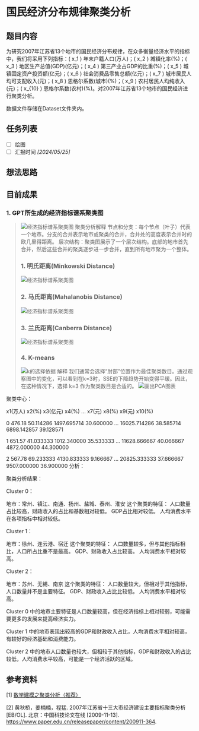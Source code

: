 # 国民经济分布规律聚类分析

## 题目内容
为研究2007年江苏省13个地市的国民经济分布规律，在众多衡量经济水平的指标中，我们将采用下列指标：\( x_1 \) 年末户籍人口(万人)；\( x_2 \) 城镇化率(%)；\( x_3 \) 地区生产总值(GDP)(亿元)；\( x_4 \) 第三产业占GDP的比重(%)；\( x_5 \) 城镇固定资产投资额(亿元)；\( x_6 \) 社会消费品零售总额(亿元)；\( x_7 \) 城市居民人均可支配收入(元)；\( x_8 \) 恩格尔系数(城市)(%)；\( x_9 \) 农村居民人均纯收入(元)；\( x_{10} \) 恩格尔系数(农村)(%)。对2007年江苏省13个地市的国民经济进行聚类分析。

数据文件存储在Dataset文件夹内。

## 任务列表
- [ ] 绘图
- [ ] 汇报时间  *[2024/05/25]* 

## 想法思路


## 目前成果
### 1. GPT所生成的经济指标谱系聚类图
> ![经济指标谱系聚类图](/国民经济分布/img/Figure_3.png)
聚类分析解释
节点和分支：每个节点（叶子）代表一个地市。分支的合并表示地市或聚类的合并，合并处的高度表示合并时的欧几里得距离。
层次结构：聚类图展示了一个层次结构。底部的地市首先合并，然后这些合并的聚类逐步进一步合并，直到所有地市聚为一个整体。
>### 1. 明氏距离(Minkowski Distance)
> ![经济指标谱系聚类图](/国民经济分布/img/Figure_4.png)
>### 2. 马氏距离(Mahalanobis Distance)
> ![经济指标谱系聚类图](/国民经济分布/img/Figure_5.png)
>### 3. 兰氏距离(Canberra Distance)
> ![经济指标谱系聚类图](/国民经济分布/img/Figure_6.png)
>### 4. K-means
> ![k的选择依据](/国民经济分布/img/Figure_7.png)
解释
我们通常会选择“肘部”位置作为最佳聚类数目。通过观察图中的变化，可以看到在k=3时，SSE的下降趋势开始变得平缓。因此，在这种情况下，选择 k=3 作为聚类数目是合适的。
> ![画出PCA图表](/国民经济分布/img/Figure_8.png)

聚类中心：

   x1​(万人)     x2​(%)      x3​(亿元)     x4​(%)  ...        x7​(元)     x8​(%)       x9​(元)    x10​(%)

0   476.18  50.114286  1497.695714  30.600000  ...  16025.714286  38.585714  6898.142857  39.128571

1   651.57  41.033333  1012.340000  35.533333  ...  11628.666667  40.066667  4872.000000  44.300000

2   567.78  69.233333  4130.833333   9.166667  ...  20825.333333  37.666667  9507.000000  36.900000
分析：

聚类分析结果：

Cluster 0：

地市：常州、镇江、南通、扬州、盐城、泰州、淮安
这个聚类的特征：
人口数量占比较高，财政收入的占比和基数相对较低。
GDP占比相对较低。
人均消费水平在各项指标中相对较低。

Cluster 1：

地市：徐州、连云港、宿迁
这个聚类的特征：
人口数量较多，但与其他指标相比，人口所占比重不是最高。
GDP、财政收入占比较高。
人均消费水平相对较高。

Cluster 2：

地市：苏州、无锡、南京
这个聚类的特征：
人口数量较大，但相对于其他指标，人口数量并不是主要特征。
GDP、财政收入占比比较低。
人均消费水平相对较高。

Cluster 0 中的地市主要特征是人口数量较高，但在经济指标上相对较弱，可能需要更多的发展来提高经济实力。

Cluster 1 中的地市表现出较高的GDP和财政收入占比，人均消费水平相对较高，有较好的经济基础和消费能力。

Cluster 2 中的地市人口数量也较大，但相较于其他指标，GDP和财政收入的占比较低，人均消费水平较高，可能是一个经济活跃的区域。



## 参考资料
[1] [数学建模之聚类分析（推荐）](https://blog.csdn.net/qq_40605167/article/details/100045676?ops_request_misc=%257B%2522request%255Fid%2522%253A%2522171599989016777224444236%2522%252C%2522scm%2522%253A%252220140713.130102334..%2522%257D&request_id=171599989016777224444236&biz_id=0&utm_medium=distribute.pc_search_result.none-task-blog-2~all~sobaiduend~default-2-100045676-null-null.142^v100^pc_search_result_base6&utm_term=%E6%95%B0%E5%AD%A6%E5%BB%BA%E6%A8%A1%E8%81%9A%E7%B1%BB%E5%88%86%E6%9E%90%E4%BE%8B%E9%A2%98&spm=1018.2226.3001.4187) 

[2] 黄秋桥，姜楠楠，程猛. 2007年江苏省十三大市经济建设主要指标聚类分析[EB/OL]. 北京：中国科技论文在线 [2009-11-13]. https://www.paper.edu.cn/releasepaper/content/200911-364.